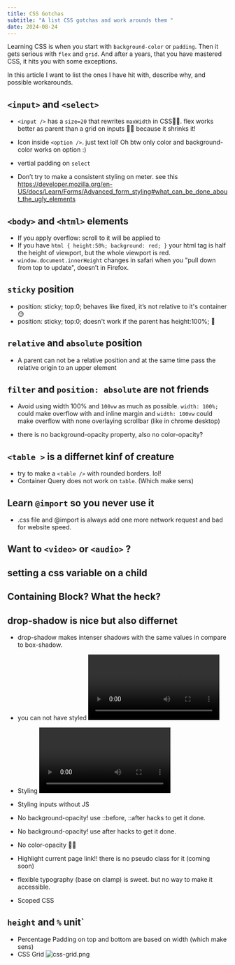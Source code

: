 ```yaml
---
title: CSS Gotchas
subtitle: "A list CSS gotchas and work arounds them "
date: 2024-08-24
---
```


Learning CSS is when you start with `background-color` or `padding`.
Then it gets serious with `flex` and `grid`.
And after a years, that you have mastered CSS, it hits you with some exceptions.

In this article I want to list the ones I have hit with, describe why, and possible workarounds.

## `<input>` and `<select>`

- `<input />` has a `size=20` that rewrites `maxWidth` in CSS🥴🤕.
  flex works better as parent than a grid on inputs 🤷‍♂️ because it shrinks it!
- Icon inside `<option />`. just text lol! Oh btw only color and background-color works on option :)

- vertial padding on `select`

- Don’t try to make a consistent styling on meter. see this https://developer.mozilla.org/en-US/docs/Learn/Forms/Advanced_form_styling#what_can_be_done_about_the_ugly_elements

## `<body>` and `<html>` elements

- If you apply overflow: scroll to <body> it will be applied to <html>
- If you have `html { height:50%; background: red; }`
  your html tag is half the height of viewport, but the whole viewport is red.
- `window.document.innerHeight` changes in safari when you "pull down from top to update", doesn’t in Firefox.

## `sticky` position

- position: sticky; top:0; behaves like fixed, it’s not relative to it's container 😓
- position: sticky; top:0; doesn't work if the parent has height:100%; 🤒

## `relative` and `absolute` position

- A parent can not be a relative position and at the same time pass the relative origin to an upper element

## `filter` and `position: absolute` are not friends

- Avoid using width 100% and `100vw` as much as possible. `width: 100%;` could make overflow with and inline margin and `width: 100vw` could make overflow with none overlaying scrollbar (like in chrome desktop)

- there is no background-opacity property, also no color-opacity?

## `<table >` is a differnet kinf of creature

- try to make a `<table />` with rounded borders. lol!
- Container Query does not work on `table`. (Which make sens)

## Learn `@import` so you never use it

- .css file and @import is always add one more network request and bad for website speed.

## Want to `<video>` or `<audio>` ?

## setting a css variable on a child

## Containing Block? What the heck?

## drop-shadow is nice but also differnet

- drop-shadow makes intenser shadows with the same values in compare to box-shadow.

- you can not have styled <video > without .JS same for <audio/>
- Styling <video > without JS
- Styling inputs without JS
- No background-opacity! use ::before, ::after hacks to get it done.
- No background-opacity!
  use after hacks to get it done.
- No color-opacity 🤦‍♂️
- Highlight current page link!! there is no pseudo class for it (coming soon)
- flexible typography (base on clamp) is sweet. but no way to make it accessible.
- Scoped CSS

## `height` and `%` unit`

- Percentage Padding on top and bottom are based on width (which make sens)
- CSS Grid
  ![css-grid.png](https://prod-files-secure.s3.us-west-2.amazonaws.com/6f90030c-0305-4ee5-a91f-9045cf81314a/13e34e14-6006-45bd-a6a1-cffcc4ca425b/css-grid.png)
